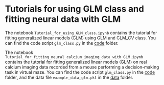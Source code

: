 # Tutorials for using GLM class and fitting neural data with GLM

The notebook `Tutorial_for_using_GLM_class.ipynb` contains the tutorial for fitting generalized linear models (GLM) using GLM and GLM_CV class. You can find the code script `glm_class.py` in the [code](https://github.com/sytseng/GLM_Tensorflow_2/tree/main/code) folder.


The notebook `Tutorial_for_fitting_neural_calcium_imaging_data_with_GLM.ipynb` contains the tutorial for fitting generalized linear models (GLM) on real calcium imaging data recorded from a mouse performing a decision-making task in virtual maze. You can find the code script `glm_class.py` in the [code](https://github.com/sytseng/GLM_Tensorflow_2/tree/main/code) folder, and the data file `example_data_glm.pkl` in the [data](https://github.com/sytseng/GLM_Tensorflow_2/tree/main/data) folder.


